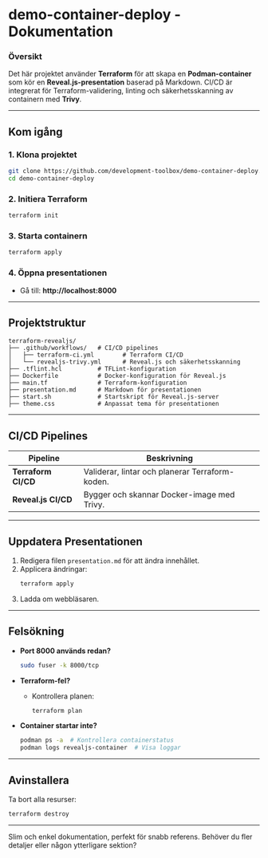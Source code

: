 # demo-container-deploy - Dokumentation

### **Översikt**
Det här projektet använder **Terraform** för att skapa en **Podman-container** som kör en **Reveal.js-presentation** baserad på Markdown. CI/CD är integrerat för Terraform-validering, linting och säkerhetsskanning av containern med **Trivy**.

---

## **Kom igång**

### **1. Klona projektet**
```bash
git clone https://github.com/development-toolbox/demo-container-deploy.git
cd demo-container-deploy
```

### **2. Initiera Terraform**
```bash
terraform init
```

### **3. Starta containern**
```bash
terraform apply
```

### **4. Öppna presentationen**
- Gå till: **http://localhost:8000**

---

## **Projektstruktur**

```plaintext
terraform-revealjs/
├── .github/workflows/   # CI/CD pipelines
│   ├── terraform-ci.yml        # Terraform CI/CD
│   └── revealjs-trivy.yml      # Reveal.js och säkerhetsskanning
├── .tflint.hcl          # TFLint-konfiguration
├── Dockerfile           # Docker-konfiguration för Reveal.js
├── main.tf              # Terraform-konfiguration
├── presentation.md      # Markdown för presentationen
├── start.sh             # Startskript för Reveal.js-server
├── theme.css            # Anpassat tema för presentationen
```

---

## **CI/CD Pipelines**

| **Pipeline**        | **Beskrivning**                                   |
|---------------------|--------------------------------------------------|
| **Terraform CI/CD** | Validerar, lintar och planerar Terraform-koden.  |
| **Reveal.js CI/CD** | Bygger och skannar Docker-image med Trivy.       |

---

## **Uppdatera Presentationen**

1. Redigera filen `presentation.md` för att ändra innehållet.
2. Applicera ändringar:
   ```bash
   terraform apply
   ```
3. Ladda om webbläsaren.

---

## **Felsökning**

- **Port 8000 används redan?**
  ```bash
  sudo fuser -k 8000/tcp
  ```

- **Terraform-fel?**
  - Kontrollera planen:
    ```bash
    terraform plan
    ```

- **Container startar inte?**
  ```bash
  podman ps -a  # Kontrollera containerstatus
  podman logs revealjs-container  # Visa loggar
  ```

---

## **Avinstallera**

Ta bort alla resurser:
```bash
terraform destroy
```

---

Slim och enkel dokumentation, perfekt för snabb referens. Behöver du fler detaljer eller någon ytterligare sektion?